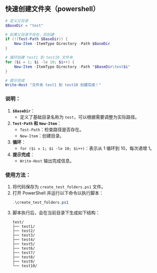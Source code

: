## 快速创建文件夹（powershell）

```powershell
# 定义父目录
$BaseDir = "test"

# 如果父目录不存在，则创建
if (!(Test-Path $BaseDir)) {
    New-Item -ItemType Directory -Path $BaseDir
}

# 循环创建 test1 到 test10 文件夹
for ($i = 1; $i -le 10; $i++) {
    New-Item -ItemType Directory -Path "$BaseDir\test$i"
}

# 提示完成
Write-Host "文件夹 test1 到 test10 创建完成！"
```

### 说明：
1. **`$BaseDir`**：
   - 定义了基础目录名称为 `test`，可以根据需要调整为实际路径。
2. **`Test-Path` 和 `New-Item`**：
   - `Test-Path`：检查路径是否存在。
   - `New-Item`：创建目录。
3. **循环**：
   - `for ($i = 1; $i -le 10; $i++)`：表示从 1 循环到 10，每次递增 1。
4. **提示完成**：
   - `Write-Host` 输出完成信息。

### 使用方法：
1. 将代码保存为 `create_test_folders.ps1` 文件。
2. 打开 PowerShell 并运行以下命令以执行脚本：
   ```powershell
   .\create_test_folders.ps1
   ```
3. 脚本执行后，会在当前目录下生成如下结构：
   ```
   test/
   ├── test1/
   ├── test2/
   ├── test3/
   ├── test4/
   ├── test5/
   ├── test6/
   ├── test7/
   ├── test8/
   ├── test9/
   └── test10/
   ```
